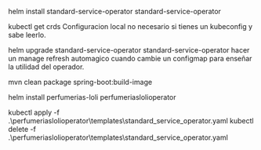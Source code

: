helm install standard-service-operator standard-service-operator

kubectl get crds
Configuracion local no necesario si tienes un kubeconfig y sabe leerlo.

helm upgrade standard-service-operator standard-service-operator
hacer un manage refresh automagico cuando cambie un configmap para enseñar la utilidad del operador.


mvn clean package spring-boot:build-image



helm install perfumerias-loli perfumeriaslolioperator

kubectl apply  -f .\perfumeriaslolioperator\templates\standard_service_operator.yaml
kubectl delete -f .\perfumeriaslolioperator\templates\standard_service_operator.yaml